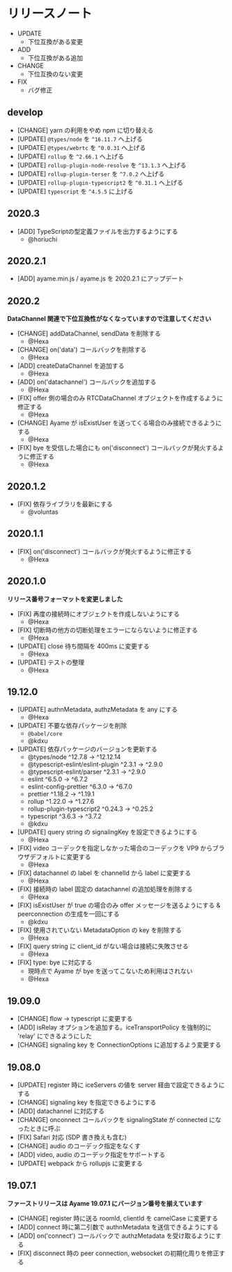 # リリースノート

- UPDATE
    - 下位互換がある変更
- ADD
    - 下位互換がある追加
- CHANGE
    - 下位互換のない変更
- FIX
    - バグ修正

## develop

- [CHANGE] yarn の利用をやめ npm に切り替える
- [UPDATE] `@types/node` を `^16.11.7` へ上げる
- [UPDATE] `@types/webrtc` を `^0.0.31` へ上げる
- [UPDATE] `rollup` を `^2.66.1` へ上げる
- [UPDATE] `rollup-plugin-node-resolve` を `^13.1.3` へ上げる
- [UPDATE] `rollup-plugin-terser` を `^7.0.2` へ上げる
- [UPDATE] `rollup-plugin-typescript2` を `^0.31.1` へ上げる
- [UPDATE] `typescript` を `^4.5.5` に上げる

## 2020.3

- [ADD] TypeScriptの型定義ファイルを出力するようにする
    - @horiuchi

## 2020.2.1

- [ADD] ayame.min.js / ayame.js を 2020.2.1 にアップデート

## 2020.2

**DataChannel 関連で下位互換性がなくなっていますので注意してください**

- [CHANGE] addDataChannel, sendData を削除する
    - @Hexa
- [CHANGE] on('data') コールバックを削除する
    - @Hexa
- [ADD] createDataChannel を追加する
    - @Hexa
- [ADD] on('datachannel') コールバックを追加する
    - @Hexa
- [FIX] offer 側の場合のみ RTCDataChannel オブジェクトを作成するように修正する
    - @Hexa
- [CHANGE] Ayame が isExistUser を送ってくる場合のみ接続できるようにする
    - @Hexa
- [FIX] bye を受信した場合にも on('disconnect') コールバックが発火するように修正する
    - @Hexa

## 2020.1.2

- [FIX] 依存ライブラリを最新にする
    - @voluntas

## 2020.1.1

- [FIX] on('disconnect') コールバックが発火するように修正する
    - @Hexa

## 2020.1.0

**リリース番号フォーマットを変更しました**

- [FIX] 再度の接続時にオブジェクトを作成しないようにする
    - @Hexa
- [FIX] 切断時の他方の切断処理をエラーにならないように修正する
    - @Hexa
- [UPDATE] close 待ち間隔を 400ms に変更する
    - @Hexa
- [UPDATE] テストの整理
    - @Hexa

## 19.12.0

- [UPDATE] authnMetadata, authzMetadata を any にする
    - @Hexa
- [UPDATE] 不要な依存パッケージを削除
    - `@babel/core`
    - @kdxu
- [UPDATE] 依存パッケージのバージョンを更新する
    - @types/node                       ^12.7.8  →  ^12.12.14
    - @typescript-eslint/eslint-plugin   ^2.3.1  →     ^2.9.0
    - @typescript-eslint/parser          ^2.3.1  →     ^2.9.0
    - eslint                             ^6.5.0  →     ^6.7.2
    - eslint-config-prettier             ^6.3.0  →     ^6.7.0
    - prettier                          ^1.18.2  →    ^1.19.1
    - rollup                            ^1.22.0  →    ^1.27.6
    - rollup-plugin-typescript2         ^0.24.3  →    ^0.25.2
    - typescript                         ^3.6.3  →     ^3.7.2
    - @kdxu
- [UPDATE] query string の signalingKey を設定できるようにする
    - @Hexa
- [FIX] video コーデックを指定しなかった場合のコーデックを VP9 からブラウザデフォルトに変更する
    - @Hexa
- [FIX] datachannel の label を channelId から label に変更する
    - @Hexa
- [FIX] 接続時の label 固定の datachannel の追加処理を削除する
    - @Hexa
- [FIX] isExistUser が true の場合のみ offer メッセージを送るようにする & peerconnection の生成を一回にする
    - @kdxu
- [FIX] 使用されていない MetadataOption の key を削除する
    - @Hexa
- [FIX] query string に client_id がない場合は接続に失敗させる
    - @Hexa
- [FIX] type: bye に対応する
    - 現時点で Ayame が bye を送ってこないため利用はされない
    - @Hexa

## 19.09.0

- [CHANGE] flow -> typescript に変更する
- [ADD] isRelay オプションを追加する。iceTransportPolicy を強制的に 'relay' にできるようにした
- [CHANGE] signaling key を ConnectionOptions に追加するよう変更する

## 19.08.0

- [UPDATE] register 時に iceServers の値を server 経由で設定できるようにする
- [CHANGE] signaling key を指定できるようにする
- [ADD] datachannel に対応する
- [CHANGE] onconnect コールバックを signalingState が connected になったときに呼ぶ
- [FIX] Safari 対応 (SDP 書き換えも含む)
- [CHANGE] audio のコーデック指定をなくす
- [ADD] video, audio のコーデック指定をサポートする
- [UPDATE] webpack から rollupjs に変更する

## 19.07.1

**ファーストリリースは Ayame 19.07.1 にバージョン番号を揃えています**

- [CHANGE] register 時に送る roomId, clientId を camelCase に変更する
- [ADD] connect 時に第二引数で authnMetadata を送信できるようにする
- [ADD] on('connect') コールバックで authzMetadata を受け取るようにする
- [FIX] disconnect 時の peer connection, websocket の初期化周りを修正する
